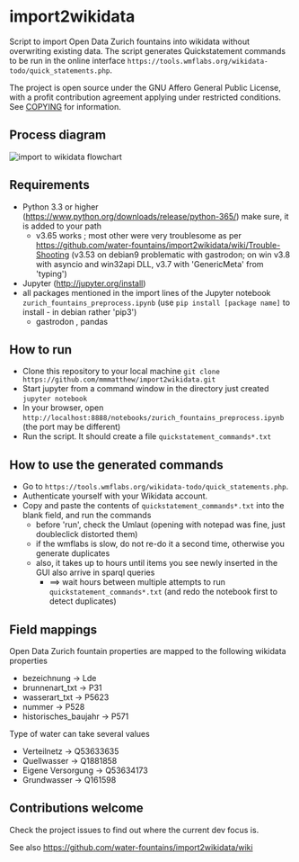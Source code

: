 # import2wikidata
Script to import Open Data Zurich fountains into wikidata without overwriting existing data. The script generates Quickstatement commands to be run in the online interface `https://tools.wmflabs.org/wikidata-todo/quick_statements.php`.

The project is open source under the GNU Affero General Public License, with a profit contribution agreement applying under restricted conditions. See [COPYING](/COPYING) for information.

## Process diagram
![import to wikidata flowchart](https://www.lucidchart.com/publicSegments/view/b253a72e-e909-4505-8d23-69841a54e358/image.png)

## Requirements
- Python 3.3 or higher (https://www.python.org/downloads/release/python-365/) make sure, it is added to your path
    - v3.65 works ; most other were very troublesome as per https://github.com/water-fountains/import2wikidata/wiki/Trouble-Shooting  (v3.53 on debian9 problematic with gastrodon; on win v3.8 with asyncio and win32api DLL, v3.7 with 'GenericMeta' from 'typing')
- Jupyter (http://jupyter.org/install)
- all packages mentioned in the import lines of the Jupyter notebook `zurich_fountains_preprocess.ipynb` (use `pip install [package name]` to install - in debian rather 'pip3')
    - gastrodon , pandas

## How to run
- Clone this repository to your local machine `git clone https://github.com/mmmatthew/import2wikidata.git`
- Start jupyter from a command window in the directory just created `jupyter notebook`
- In your browser, open `http://localhost:8888/notebooks/zurich_fountains_preprocess.ipynb` (the port may be different)
- Run the script. It should create a file `quickstatement_commands*.txt`

## How to use the generated commands
- Go to `https://tools.wmflabs.org/wikidata-todo/quick_statements.php`.
- Authenticate yourself with your Wikidata account.
- Copy and paste the contents of `quickstatement_commands*.txt` into the blank field, and run the commands
    - before 'run', check the Umlaut (opening with notepad was fine, just doubleclick distorted them)
    - if the wmflabs is slow, do not re-do it a second time, otherwise you generate duplicates
    - also, it takes up to hours until items you see newly inserted in the GUI also arrive in sparql queries
        - ==> wait hours between multiple attempts to run `quickstatement_commands*.txt` (and redo the notebook first to detect duplicates)

## Field mappings
Open Data Zurich fountain properties are mapped to the following wikidata properties
- bezeichnung -> Lde
- brunnenart_txt -> P31
- wasserart_txt -> P5623
- nummer -> P528
- historisches_baujahr -> P571

Type of water can take several values
- Verteilnetz -> Q53633635
- Quellwasser -> Q1881858
- Eigene Versorgung -> Q53634173
- Grundwasser -> Q161598

## Contributions welcome
Check the project issues to find out where the current dev focus is.

See also https://github.com/water-fountains/import2wikidata/wiki